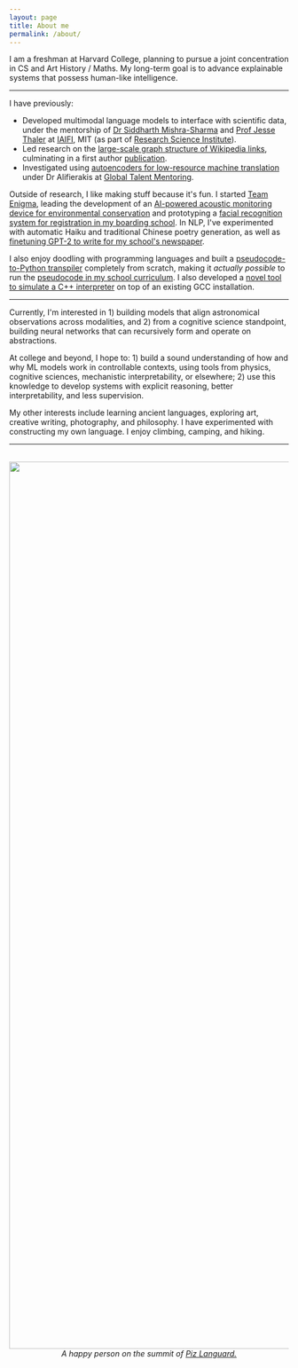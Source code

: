 ```yaml
---
layout: page
title: About me
permalink: /about/
---
```


I am a freshman at Harvard College, planning to pursue a joint concentration in CS and Art History / Maths. My long-term goal is to advance explainable systems that possess human-like intelligence.

---

I have previously:
* Developed multimodal language models to interface with scientific data, under the mentorship of [Dr Siddharth Mishra-Sharma](https://www.smsharma.io/) and [Prof Jesse Thaler](https://jthaler.net/) at [IAIFI](https://iaifi.org/), MIT (as part of [Research Science Institute](https://www.cee.org/programs/research-science-institute)).
* Led research on the [large-scale graph structure of Wikipedia links](https://github.com/harrow-turing-2022/wisteria-core), culminating in a first author [publication](https://ieeexplore.ieee.org/document/10229390/).
* Investigated using [autoencoders for low-resource machine translation](https://bit.ly/ysong-low-resc-nmt-new) under Dr Alifierakis at [Global Talent Mentoring](https://globaltalentmentoring.org/).

Outside of research, I like making stuff because it's fun. I started [Team Enigma](https://github.com/Harrow-Enigma), leading the development of an [AI-powered acoustic monitoring device for environmental conservation](https://github.com/agouti-acoustics/into-the-wild-resources) and prototyping a [facial recognition system for registration in my boarding school](https://github.com/Harrow-Enigma/TECLARS). In NLP, I've experimented with automatic Haiku and traditional Chinese poetry generation, as well as [finetuning GPT-2 to write for my school's newspaper](https://github.com/PerceptronV/HarrovAI). 

I also enjoy doodling with programming languages and built a [pseudocode-to-Python transpiler](https://github.com/PerceptronV/dudocode) completely from scratch, making it *actually possible* to run the [pseudocode in my school curriculum](https://github.com/PerceptronV/dudocode/blob/main/pseudocode_specification.pdf). I also developed a [novel tool to simulate a C++ interpreter](https://github.com/PerceptronV/scierra) on top of an existing GCC installation.

---

Currently, I'm interested in 1) building models that align astronomical observations across modalities, and 2) from a cognitive science standpoint, building neural networks that can recursively form and operate on abstractions.

At college and beyond, I hope to: 1) build a sound understanding of how and why ML models work in controllable contexts, using tools from physics, cognitive sciences, mechanistic interpretability, or elsewhere; 2) use this knowledge to develop systems with explicit reasoning, better interpretability, and less supervision. 

My other interests include learning ancient languages, exploring art, creative writing, photography, and philosophy. I have experimented with constructing my own language. I enjoy climbing, camping, and hiking.

---

<br/>
<img src="{{ site.baseurl }}/assets/images/languard_me.jpg" style="height: 40vh; display: block; margin: auto;">
<div style="text-align: center; font-style: italic;">A happy person on the summit of <a href="https://en.wikipedia.org/wiki/Piz_Languard">Piz Languard.</a></div>
